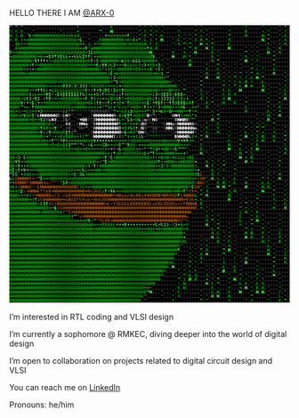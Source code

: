 HELLO THERE I AM [@ARX-0](https://github.com/ARX-0)

![GIF](https://github.com/ARX-0/ARX-0/raw/main/36024.gif)






I’m interested in RTL coding and VLSI design

I’m currently a sophomore @ RMKEC, diving deeper into the world of digital design





I’m open to collaboration on projects related to digital circuit design and VLSI

You can reach me on [LinkedIn](https://www.linkedin.com/in/athiram-r-s-b2bb99259/) 

Pronouns: he/him

